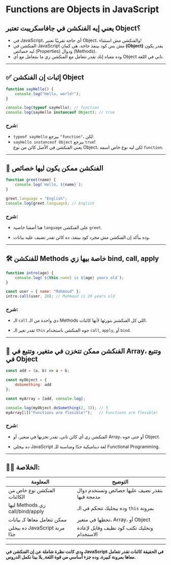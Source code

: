 # Functions are Objects in JavaScript

## يعني إيه الفنكشن في جافاسكريبت تعتبر Object؟

- في JavaScript، أي حاجة تقريبًا تعتبر Object، والفنكشن مش استثناء!
- الفنكشن في JavaScript مش بس كود بينفذ حاجة، هي كمان **(Object)** يقدر يكون ليه خصائص (Properties) ودوال (Methods).
- وده معناه إنك تقدر تتعامل مع الفنكشن زي ما بتتعامل مع أي Object تاني في اللغة.

---

## ✅ إثبات إن الفنكشن Object

```js
function sayHello() {
	console.log("Hello, world!");
}

console.log(typeof sayHello); // function
console.log(sayHello instanceof Object); // true
```

### شرح:

- `typeof sayHello`
	بيرجع `"function"`، لكن:
- `sayHello instanceof Object`
	بيرجع `true`!  
    يعني الفنكشن في الأصل كائن من نوع Object، لكن ليه نوع خاص اسمه `function`.
    

---

## 🧠 الفنكشن ممكن يكون ليها خصائص

```js
function greet(name) {
	console.log(`Hello, ${name}`);
}

greet.language = "English";
console.log(greet.language); // English
```

### شرح:

- هنا أضفنا خاصية `language` على الفنكشن `greet`.
    
- وده بيأكد إن الفنكشن مش مجرد كود بينفذ، ده كائن تقدر تضيف عليه بيانات.
    

---

## 🛠 للفنكشن Methods خاصة بيها زي bind, call, apply

```js
function intro(age) {
	console.log(`${this.name} is ${age} years old`);
}

const user = { name: "Mahmoud" };
intro.call(user, 20); // Mahmoud is 20 years old
```

### شرح:

- الـ `call` دي واحدة من الـ Methods اللي كل الفنكشنز بتورثها لأنها كائنات.
    
- تقدر تغير الـ `this` جوه الفنكشن باستخدام `call`, `apply`, أو `bind`.
    

---

## 🧪 الفنكشن ممكن تتخزن في متغير، وتتبع في Array، وتتبع في Object

```js
const add = (a, b) => a + b;

const myObject = {
	doSomething: add
};

const myArray = [add, console.log];

console.log(myObject.doSomething(2, 3)); // 5
myArray[1]("Functions are flexible!");   // Functions are flexible!
```

### شرح:

- الفنكشن زي أي كائن تاني، تقدر تخزنها في متغير، أو Array، أو حتى جوه Object.
    
- ده بيخلي JavaScript لغة ديناميكية جدًا ومناسبة للـ Functional Programming.
    

---

## 🧑‍🏫 الخلاصة:

|المعلومة|التوضيح|
|---|---|
|الفنكشن نوع خاص من الكائنات|بتقدر تضيف عليها خصائص وتستخدم دوال مدمجة فيها|
|ليها Methods زي call/bind/apply|وده بيخليك تتحكم في الـ `this` بمرونة|
|ممكن تتعامل معاها كـ بيانات|تحطها في متغير، Array، أو Object|
|ده بيخلي JavaScript مرنة جدًا|وتخليك تكتب كود نظيف وقابل لإعادة الاستخدام|

---

**ودي كانت نظرة شاملة عن إن الفنكشن في JavaScript في الحقيقة كائنات تقدر تتعامل معاها بمرونة كبيرة، وده جزء أساسي من قوة اللغة, يلا بينا نكمل الدروس.**